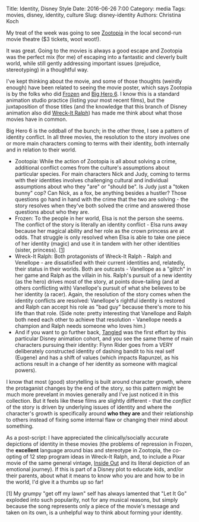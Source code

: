 Title: Identity, Disney Style
Date: 2016-06-26 7:00
Category: media
Tags: movies, disney, identity, culture
Slug: disney-identity
Authors: Christina Koch

My treat of the week was going to see [Zootopia](http://www.imdb.com/title/tt2948356/)
in the local second-run movie theatre ($3 tickets, woot woot!).  

It was great.  Going to the movies is always a good escape 
and Zootopia was the perfect mix (for me) of escaping into 
a fantastic and cleverly built world, while still gently 
addressing important issues (prejudice, stereotyping) 
in a thoughtful way. 

I've kept thinking about the movie, and some of those thoughts 
(weirdly enough) have been related to seeing the movie poster, which says 
Zootopia is by the folks who did [Frozen](http://www.imdb.com/title/tt2294629) and
[Big Hero 6](http://www.imdb.com/title/tt2245084).  I know 
this is a standard animation studio practice 
(listing your most recent films), but the juxtaposition of those 
titles (and the knowledge that this branch of Disney animation also 
did [Wreck-It Ralph](http://www.imdb.com/title/tt1772341)) has made 
me think about what those movies 
have in common.  

Big Hero 6 is the oddball of the bunch; in the other three, I see 
a pattern of identity conflict.  In all three movies, 
the resolution to the story involves 
one or more main characters coming to terms with their identity, 
both internally and in relation to their world.  

* Zootopia: While the action of Zootopia 
is all about solving a 
crime, additional conflict comes from the culture's 
assumptions about particular species.  For main characters Nick and 
Judy, coming to terms with their identities
involves challenging cultural and individual 
assumptions about who they "are" or "should be".  Is Judy just a "token 
bunny" cop?  Can Nick, as a fox, be anything besides a hustler?  Those 
questions go hand in hand with the crime that the two are solving - the 
story resolves when they've both solved the crime and answered 
those questions about who they are.  
* Frozen: To the people in her world, Elsa is not the person she 
seems.  The conflict of the story is literally 
an identity conflict - Elsa runs away because her magical 
ability and her role as the crown princess are at odds.  That struggle 
is only resolved when Elsa is able 
to take one piece of her identity (magic) and use it in tandem with 
her other identities (sister, princess). [[1](#let-it-go)]
* Wreck-It Ralph: Both protagonists of Wreck-It Ralph - Ralph and Venellope - 
are dissatisfied with their current identities and, relatedly, their status 
in their worlds.  Both are outcasts - Vanellope as a "glitch" in her game and 
Ralph as the villain in his.  Ralph's pursuit of a new identity (as the hero) 
drives most of the story, at points dove-tailing (and at others conflicting with)
Vanellope's pursuit of what she believes to be her identity (a racer). Again, 
the resolution of the story comes when the identity conflicts are resolved: 
Vanellope's rightful identity is restored 
and Ralph can accept his role as "bad guy" because there's more to his
life than that role.  (Side note: pretty interesting that Vanellope and Ralph both 
need each other to achieve that resolution - Vanellope needs a champion and 
Ralph needs someone who loves him.)
* And if you want to go further 
back, [Tangled](http://www.imdb.com/title/tt0398286) was the first 
effort by this particular Disney animation cohort, and you see the same 
theme of main characters pursuing 
their identity: Flynn Rider goes from a VERY deliberately 
constructed identity of dashing 
bandit to his real self (Eugene) and has a shift of values (which impacts 
Rapunzel, as his actions result in a change of her identity as someone 
with magical powers).  

I know that
most (good) storytelling is built around character growth, 
where the protaganist changes by the end of the story, so this 
pattern might be much more prevelant in movies generally and I've 
just noticed it in this collection.  But it feels like these films 
are slightly different - that the *conflict* of the story 
is driven by underlying issues of identity and where the character's 
growth is specifically around **who they are** and their relationship 
to others instead of fixing some internal flaw or changing their 
mind about something.  

As a post-script: I have appreciated the clinically/socially 
accurate depictions of identity in these movies (the problems 
of repression in Frozen, the **excellent** language around bias 
and stereotype in Zootopia, the co-opting of 12 step program ideas 
in Wreck-It Ralph, and, to include a Pixar movie of the same 
general vintage, [Inside Out](http://www.imdb.com/title/tt2096673) and its 
literal depiction of an emotional journey).  If this 
is part of a Disney plot to educate kids, and/or their parents, 
about what it means to know who you are and how to be in the world, 
I'd give it a thumbs up so far!

<a name="let-it-go">[1]</a> My grumpy "get off my lawn" self has always lamented that 
"Let It Go" exploded into such popularity, not for any musical 
reasons, but simply because the song represents only a piece of the 
movie's message and taken on its own, is a unhelpful way to 
think about forming your identity.  